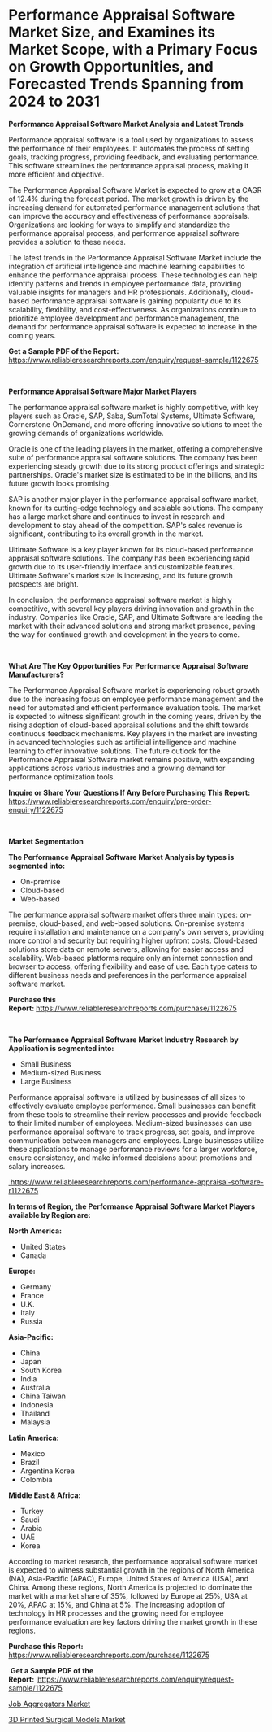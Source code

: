 <p><h1>Performance Appraisal Software Market Size, and Examines its Market Scope, with a Primary Focus on Growth Opportunities, and Forecasted Trends Spanning from 2024 to 2031</h1></p><p><strong>Performance Appraisal Software Market Analysis and Latest Trends</strong></p>
<p><p>Performance appraisal software is a tool used by organizations to assess the performance of their employees. It automates the process of setting goals, tracking progress, providing feedback, and evaluating performance. This software streamlines the performance appraisal process, making it more efficient and objective.</p><p>The Performance Appraisal Software Market is expected to grow at a CAGR of 12.4% during the forecast period. The market growth is driven by the increasing demand for automated performance management solutions that can improve the accuracy and effectiveness of performance appraisals. Organizations are looking for ways to simplify and standardize the performance appraisal process, and performance appraisal software provides a solution to these needs.</p><p>The latest trends in the Performance Appraisal Software Market include the integration of artificial intelligence and machine learning capabilities to enhance the performance appraisal process. These technologies can help identify patterns and trends in employee performance data, providing valuable insights for managers and HR professionals. Additionally, cloud-based performance appraisal software is gaining popularity due to its scalability, flexibility, and cost-effectiveness. As organizations continue to prioritize employee development and performance management, the demand for performance appraisal software is expected to increase in the coming years.</p></p>
<p><strong>Get a Sample PDF of the Report:&nbsp;</strong> <a href="https://www.reliableresearchreports.com/enquiry/request-sample/1122675">https://www.reliableresearchreports.com/enquiry/request-sample/1122675</a></p>
<p>&nbsp;</p>
<p><strong>Performance Appraisal Software Major Market Players</strong></p>
<p><p>The performance appraisal software market is highly competitive, with key players such as Oracle, SAP, Saba, SumTotal Systems, Ultimate Software, Cornerstone OnDemand, and more offering innovative solutions to meet the growing demands of organizations worldwide.</p><p>Oracle is one of the leading players in the market, offering a comprehensive suite of performance appraisal software solutions. The company has been experiencing steady growth due to its strong product offerings and strategic partnerships. Oracle's market size is estimated to be in the billions, and its future growth looks promising.</p><p>SAP is another major player in the performance appraisal software market, known for its cutting-edge technology and scalable solutions. The company has a large market share and continues to invest in research and development to stay ahead of the competition. SAP's sales revenue is significant, contributing to its overall growth in the market.</p><p>Ultimate Software is a key player known for its cloud-based performance appraisal software solutions. The company has been experiencing rapid growth due to its user-friendly interface and customizable features. Ultimate Software's market size is increasing, and its future growth prospects are bright.</p><p>In conclusion, the performance appraisal software market is highly competitive, with several key players driving innovation and growth in the industry. Companies like Oracle, SAP, and Ultimate Software are leading the market with their advanced solutions and strong market presence, paving the way for continued growth and development in the years to come.</p></p>
<p>&nbsp;</p>
<p><strong>What Are The Key Opportunities For Performance Appraisal Software Manufacturers?</strong></p>
<p><p>The Performance Appraisal Software market is experiencing robust growth due to the increasing focus on employee performance management and the need for automated and efficient performance evaluation tools. The market is expected to witness significant growth in the coming years, driven by the rising adoption of cloud-based appraisal solutions and the shift towards continuous feedback mechanisms. Key players in the market are investing in advanced technologies such as artificial intelligence and machine learning to offer innovative solutions. The future outlook for the Performance Appraisal Software market remains positive, with expanding applications across various industries and a growing demand for performance optimization tools.</p></p>
<p><strong>Inquire or Share Your Questions If Any Before Purchasing This Report:</strong> <a href="https://www.reliableresearchreports.com/enquiry/pre-order-enquiry/1122675">https://www.reliableresearchreports.com/enquiry/pre-order-enquiry/1122675</a></p>
<p>&nbsp;</p>
<p><strong>Market Segmentation</strong></p>
<p><strong>The Performance Appraisal Software Market Analysis by types is segmented into:</strong></p>
<p><ul><li>On-premise</li><li>Cloud-based</li><li>Web-based</li></ul></p>
<p><p>The performance appraisal software market offers three main types: on-premise, cloud-based, and web-based solutions. On-premise systems require installation and maintenance on a company's own servers, providing more control and security but requiring higher upfront costs. Cloud-based solutions store data on remote servers, allowing for easier access and scalability. Web-based platforms require only an internet connection and browser to access, offering flexibility and ease of use. Each type caters to different business needs and preferences in the performance appraisal software market.</p></p>
<p><strong>Purchase this Report:&nbsp;</strong><a href="https://www.reliableresearchreports.com/purchase/1122675">https://www.reliableresearchreports.com/purchase/1122675</a></p>
<p>&nbsp;</p>
<p><strong>The Performance Appraisal Software Market Industry Research by Application is segmented into:</strong></p>
<p><ul><li>Small Business</li><li>Medium-sized Business</li><li>Large Business</li></ul></p>
<p><p>Performance appraisal software is utilized by businesses of all sizes to effectively evaluate employee performance. Small businesses can benefit from these tools to streamline their review processes and provide feedback to their limited number of employees. Medium-sized businesses can use performance appraisal software to track progress, set goals, and improve communication between managers and employees. Large businesses utilize these applications to manage performance reviews for a larger workforce, ensure consistency, and make informed decisions about promotions and salary increases.</p></p>
<p><a href="https://www.reliableresearchreports.com/performance-appraisal-software-r1122675">&nbsp;https://www.reliableresearchreports.com/performance-appraisal-software-r1122675</a></p>
<p><strong>In terms of Region, the Performance Appraisal Software Market Players available by Region are:</strong></p>
<p>
    <p> <strong> North America: </strong>
        <ul>
            <li>United States</li>
            <li>Canada</li>
        </ul>
        </p> 
    <p> <strong> Europe: </strong>
        <ul>
            <li>Germany</li>
            <li>France</li>
            <li>U.K.</li>
            <li>Italy</li>
            <li>Russia</li>
        </ul>
        </p> 
    <p> <strong> Asia-Pacific: </strong>
        <ul>
            <li>China</li>
            <li>Japan</li>
            <li>South Korea</li>
            <li>India</li>
            <li>Australia</li>
            <li>China Taiwan</li>
            <li>Indonesia</li>
            <li>Thailand</li>
            <li>Malaysia</li>
        </ul>
        </p> 
    <p> <strong> Latin America: </strong>
        <ul>
            <li>Mexico</li>
            <li>Brazil</li>
            <li>Argentina Korea</li>
            <li>Colombia</li>
        </ul>
        </p> 
    <p> <strong> Middle East & Africa: </strong>
        <ul>
            <li>Turkey</li>
            <li>Saudi</li>
            <li>Arabia</li>
            <li>UAE</li>
            <li>Korea</li>
        </ul>
    </p>
    </p>
<p><p>According to market research, the performance appraisal software market is expected to witness substantial growth in the regions of North America (NA), Asia-Pacific (APAC), Europe, United States of America (USA), and China. Among these regions, North America is projected to dominate the market with a market share of 35%, followed by Europe at 25%, USA at 20%, APAC at 15%, and China at 5%. The increasing adoption of technology in HR processes and the growing need for employee performance evaluation are key factors driving the market growth in these regions.</p></p>
<p><strong>Purchase this Report: </strong><a href="https://www.reliableresearchreports.com/purchase/1122675">https://www.reliableresearchreports.com/purchase/1122675</a></p>
<p>&nbsp;<strong>Get a Sample PDF of the Report:&nbsp;&nbsp;</strong><a href="https://www.reliableresearchreports.com/enquiry/request-sample/1122675">https://www.reliableresearchreports.com/enquiry/request-sample/1122675</a></p>
<p><strong></strong></p>
<p><p><a href="https://github.com/liliskanaya73/Market-Research-Report-List-1/blob/main/job-aggregators-market.md">Job Aggregators Market</a></p><p><a href="https://view.publitas.com/reportprime-1/strategic-insights-into-global-3d-printed-surgical-models-market-trends-2024-2031-covered-in-119-pages/">3D Printed Surgical Models Market</a></p></p>